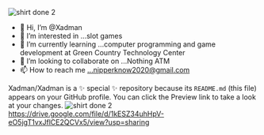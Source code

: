 ![shirt done 2](https://user-images.githubusercontent.com/90847817/133662032-1b03d53c-6536-4dc5-b7d0-71e6e2bca079.png)
- 👋 Hi, I’m @Xadman
- 👀 I’m interested in ...slot games
- 🌱 I’m currently learning ...computer programming and game development at Green Country Technology Center
- 💞️ I’m looking to collaborate on ...Nothing ATM
- 📫 How to reach me ...nipperknow2020@gmail.com


Xadman/Xadman is a ✨ special ✨ repository because its `README.md` (this file) appears on your GitHub profile.
You can click the Preview link to take a look at your changes.
![shirt done 2](https://user-images.githubusercontent.com/90847817/133662062-192ca5a7-01c0-4761-ad04-0ee233f0b431.png)
https://drive.google.com/file/d/1kESZ34uhHpV-eO5jgT1vxJflCE2QCVx5/view?usp=sharing
